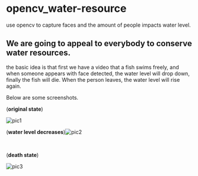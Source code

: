 # opencv_water-resource

use opencv to capture faces and the amount of people impacts water level.



## We are going to appeal to everybody to conserve water resources.

the basic idea is that first we have a video that a fish swims freely, and when someone appears with face detected, the water level will drop down, finally the fish will die. When the person leaves, the water level will rise again. 

Below are some screenshots.



(**original state**)

![pic1](/Users/dimon/Desktop/opencv_water-resource/pictures/pic1.png)



(**water level decreases**)![pic2](/Users/dimon/Desktop/opencv_water-resource/pictures/pic2.png)

​                                                                 

(**death state**)

![pic3](/Users/dimon/Desktop/opencv_water-resource/pictures/pic3.png)



 